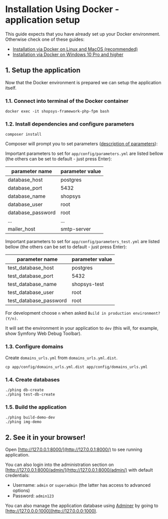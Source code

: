 # Installation Using Docker - application setup

This guide expects that you have already set up your Docker environment. Otherwise check one of these guides:
- [Installation via Docker on Linux and MacOS (recommended)](docs/introduction/installation-using-docker-linux-macos.md)
- [Installation via Docker on Windows 10 Pro and higher](docs/introduction/installation-using-docker-windows-10-pro-higher.md)

## 1. Setup the application
Now that the Docker environment is prepared we can setup the application itself.

### 1.1. Connect into terminal of the Docker container
```
docker exec -it shopsys-framework-php-fpm bash
```

### 1.2. Install dependencies and configure parameters
```
composer install
```

Composer will prompt you to set parameters ([description of parameters](installation-guide.md#2-install-dependencies-and-configure-parameters)):

Important parameters to set for `app/config/parameters.yml` are listed bellow (the others can be set to default - just press Enter):

| parameter name    | parameter value |
| ----------------- | --------------- |
| database_host     | postgres        |
| database_port     | 5432            |
| database_name     | shopsys         |
| database_user     | root            |
| database_password | root            |
| ...               | ...             |
| mailer_host       | smtp-server     |

Important parameters to set for `app/config/parameters_test.yml` are listed bellow (the others can be set to default - just press Enter):

| parameter name         | parameter value |
| ---------------------- | --------------- |
| test_database_host     | postgres        |
| test_database_port     | 5432            |
| test_database_name     | shopsys-test    |
| test_database_user     | root            |
| test_database_password | root            |

For development choose `n` when asked `Build in production environment? (Y/n)`.

It will set the environment in your application to `dev` (this will, for example, show Symfony Web Debug Toolbar).

### 1.3. Configure domains
Create `domains_urls.yml` from `domains_urls.yml.dist`.

```
cp app/config/domains_urls.yml.dist app/config/domains_urls.yml
```

### 1.4. Create databases
```
./phing db-create
./phing test-db-create
```

### 1.5. Build the application
```
./phing build-demo-dev
./phing img-demo
```

## 2. See it in your browser!
Open [http://127.0.0.1:8000/](http://127.0.0.1:8000/) to see running application.

You can also login into the administration section on [http://127.0.0.1:8000/admin/](http://127.0.0.1:8000/admin/) with default credentials:
* Username: `admin` or `superadmin` (the latter has access to advanced options)
* Password: `admin123`

You can also manage the application database using [Adminer](https://www.adminer.org) by going to [http://127.0.0.0:1000](http://127.0.0.0:1000).
